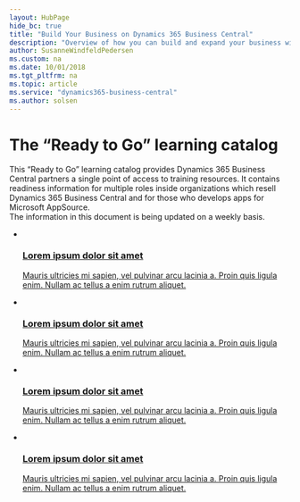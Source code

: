 ```yaml
---
layout: HubPage
hide_bc: true
title: "Build Your Business on Dynamics 365 Business Central"
description: "Overview of how you can build and expand your business with Dynamics 365 Business Central"
author: SusanneWindfeldPedersen
ms.custom: na
ms.date: 10/01/2018
ms.tgt_pltfrm: na
ms.topic: article
ms.service: "dynamics365-business-central"
ms.author: solsen
---
```


<div id="main" class="v2">
    <div class="container">
        <h1>The “Ready to Go” learning catalog</h1>
        <p>This “Ready to Go” learning catalog provides Dynamics 365 Business Central partners a single point of access to training resources. It contains readiness information for multiple roles inside organizations which resell Dynamics 365 Business Central and for those who develops apps for Microsoft AppSource. <br>The information in this document is being updated on a weekly basis.</p>
        <ul id="cardtypes-A" class="cardsA">
                    <li>
                    <a href="https://docs.microsoft.com/en-us/dynamics365/business-central/dev-itpro/">
                                    <div class="cardSize">
                                        <div class="cardPadding">
                                            <div class="card">
                                                <div class="cardImageOuter">
                                                    <div class="cardImage">
                                                        <img src="../media/search-icon.png" alt="" />
                                                    </div>
                                                </div>
                                                <div class="cardText">
                                                    <h3>Lorem ipsum dolor sit amet</h3>
                                                    <p>Mauris ultricies mi sapien, vel pulvinar arcu lacinia a. Proin quis ligula
                                                        enim. Nullam ac tellus a enim rutrum aliquet.</p>
                                                </div>
                                            </div>
                                        </div>
                                    </div>
                                </a>
                            </li>
                            <li>
                                <a href="https://docs.microsoft.com/en-us/dynamics365/business-central/dev-itpro/">
                                    <div class="cardSize">
                                        <div class="cardPadding">
                                            <div class="card">
                                                <div class="cardImageOuter">
                                                    <div class="cardImage">
                                                        <img src="../media/search-icon.png" alt="" />
                                                    </div>
                                                </div>
                                                <div class="cardText">
                                                    <h3>Lorem ipsum dolor sit amet</h3>
                                                    <p>Mauris ultricies mi sapien, vel pulvinar arcu lacinia a. Proin quis ligula
                                                        enim. Nullam ac tellus a enim rutrum aliquet.</p>
                                                </div>
                                            </div>
                                        </div>
                                    </div>
                                </a>
                            </li>
                            <li>
                                <a href="https://docs.microsoft.com/en-us/dynamics365/business-central/dev-itpro/">
                                    <div class="cardSize">
                                        <div class="cardPadding">
                                            <div class="card">
                                                <div class="cardImageOuter">
                                                    <div class="cardImage">
                                                        <img src="../media/search-icon.png" alt="" />
                                                    </div>
                                                </div>
                                                <div class="cardText">
                                                    <h3>Lorem ipsum dolor sit amet</h3>
                                                    <p>Mauris ultricies mi sapien, vel pulvinar arcu lacinia a. Proin quis ligula
                                                        enim. Nullam ac tellus a enim rutrum aliquet.</p>
                                                </div>
                                            </div>
                                        </div>
                                    </div>
                                </a>
                            </li>
                            <li>
                                <a href="https://docs.microsoft.com/en-us/dynamics365/business-central/dev-itpro/">
                                    <div class="cardSize">
                                        <div class="cardPadding">
                                            <div class="card">
                                                <div class="cardImageOuter">
                                                    <div class="cardImage">
                                                        <img src="../media/search-icon.png" alt="" />
                                                    </div>
                                                </div>
                                                <div class="cardText">
                                                    <h3>Lorem ipsum dolor sit amet</h3>
                                                    <p>Mauris ultricies mi sapien, vel pulvinar arcu lacinia a. Proin quis ligula
                                                        enim. Nullam ac tellus a enim rutrum aliquet.</p>
                                                </div>
                                            </div>
                                        </div>
                                    </div>
                                </a>
                            </li>
                        </ul>
                 
</div>